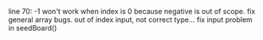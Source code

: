 line 70: -1 won't work when index is 0 because negative is out of scope.
fix general array bugs. out of index input, not correct type...
fix input problem in seedBoard() 